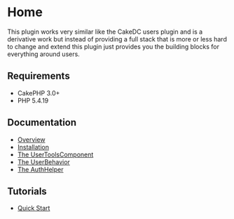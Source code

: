 Home
====

This plugin works very similar like the CakeDC users plugin and is a derivative work but instead of providing a full stack that is more or less hard to change and extend this plugin just provides you the building blocks for everything around users.

Requirements
------------

* CakePHP 3.0+
* PHP 5.4.19

Documentation
-------------

* [Overview](Documentation/Overview.md)
* [Installation](Documentation/Installation.md)
* [The UserToolsComponent](Documentation/The-User-Tools-Component.md)
* [The UserBehavior](Documentation/The-User-Behavior.md)
* [The AuthHelper](Documentation/The-Auth-Helper.md)

Tutorials
---------

* [Quick Start](Tutorials/Quick-Start.md)
